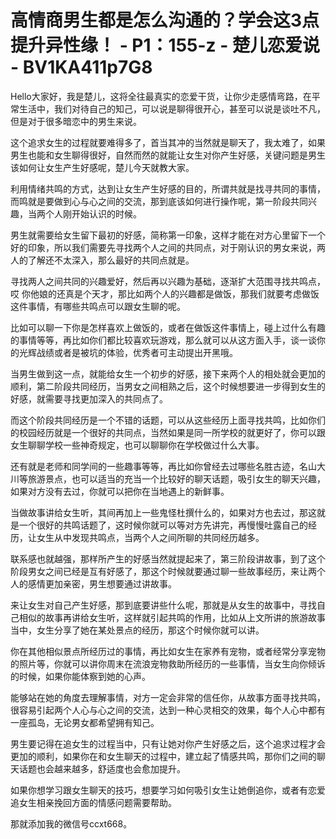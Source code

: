 # 高情商男生都是怎么沟通的？学会这3点提升异性缘！ - P1：155-z - 楚儿恋爱说 - BV1KA411p7G8

Hello大家好，我是楚儿，这将全往最真实的恋爱干货，让你少走感情弯路，在平常生活中，我们对待自己的知己，可以说是聊得很开心，甚至可以说是谈吐不凡，但是对于很多暗恋中的男生来说。

这个追求女生的过程就要难得多了，首当其冲的当然就是聊天了，我太难了，如果男生也能和女生聊得很好，自然而然的就能让女生对你产生好感，关键问题是男生该如何让女生产生好感呢，楚儿今天就教大家。

利用情绪共鸣的方式，达到让女生产生好感的目的，所谓共就是找寻共同的事情，而鸣就是要做到心与心之间的交流，那到底该如何进行操作呢，第一阶段共同兴趣，当两个人刚开始认识的时候。

男生就需要给女生留下最初的好感，简称第一印象，这样才能在对方心里留下一个好的印象，所以我们需要先寻找两个人之间的共同点，对于刚认识的男女来说，两人的了解还不太深入，那么最好的共同点就是。

寻找两人之间共同的兴趣爱好，然后再以兴趣为基础，逐渐扩大范围寻找共鸣点，哎 你他娘的还真是个天才，那比如两个人的兴趣都是做饭，那我们就要考虑做饭这件事情，有哪些共鸣点可以跟女生聊的呢。

比如可以聊一下你是怎样喜欢上做饭的，或者在做饭这件事情上，碰上过什么有趣的事情等等，再比如你们都比较喜欢玩游戏，那么就可以从这方面入手，谈一谈你的光辉战绩或者是被坑的体验，优秀者可主动提出开黑哦。

当男生做到这一点，就能给女生一个初步的好感，接下来两个人的相处就会更加的顺利，第二阶段共同经历，当男女之间相熟之后，这个时候想要进一步得到女生的好感，就需要寻找更加深入的共同点了。

而这个阶段共同经历是一个不错的话题，可以从这些经历上面寻找共鸣，比如你们的校园经历就是一个很好的共同点，当然如果是同一所学校的就更好了，你可以跟女生聊聊学校一些神奇规定，也可以聊聊你在学校做过什么大事。

还有就是老师和同学间的一些趣事等等，再比如你曾经去过哪些名胜古迹，名山大川等旅游景点，也可以适当的充当一个比较好的聊天话题，吸引女生的聊天兴趣，如果对方没有去过，你就可以把你在当地遇上的新鲜事。

当做故事讲给女生听，其间再加上一些鬼怪杜撰什么的，如果对方也去过，那这就是一个很好的共鸣话题了，这时候你就可以等对方先讲完，再慢慢吐露自己的经历，让女生从中发现共鸣点，当两个人之间所聊的共同经历越多。

联系感也就越强，那样所产生的好感当然就提起来了，第三阶段讲故事，到了这个阶段男女之间已经是互有好感了，那这个时候就要通过聊一些故事经历，来让两个人的感情更加亲密，男生想要通过讲故事。

来让女生对自己产生好感，那到底要讲些什么呢，那就是从女生的故事中，寻找自己相似的故事再讲给女生听，这样就引起共鸣的作用，比如从上文所讲的旅游故事当中，女生分享了她在某处景点的经历，那这个时候你就可以讲。

你在其他相似景点所经历过的事情，再比如女生在家养有宠物，或者经常分享宠物的照片等，你就可以讲你周末在流浪宠物救助所经历的一些事情，当女生向你倾诉的时候，如果你能体察到她的心声。

能够站在她的角度去理解事情，对方一定会非常的信任你，从故事方面寻找共鸣，很容易引起两个人心与心之间的交流，达到一种心灵相交的效果，每个人心中都有一座孤岛，无论男女都希望拥有知己。

男生要记得在追女生的过程当中，只有让她对你产生好感之后，这个追求过程才会更加的顺利，如果你在和女生聊天的过程中，建立起了情感共鸣，那你们之间的聊天话题也会越来越多，舒适度也会愈加提升。

如果你想学习跟女生聊天的技巧，想要学习如何吸引女生让她倒追你，或者有恋爱追女生相亲挽回方面的情感问题需要帮助。

那就添加我的微信号ccxt668。